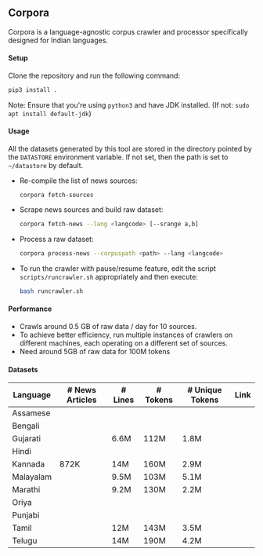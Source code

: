 ## Corpora

Corpora is a language-agnostic corpus crawler and processor specifically designed for Indian languages.


#### Setup

Clone the repository and run the following command:
```bash
pip3 install .
```

Note: Ensure that you're using `python3` and have JDK installed. (If not: `sudo apt install default-jdk`)

#### Usage

All the datasets generated by this tool are stored in the directory pointed by the `DATASTORE` environment variable. If not set, then the path is set to `~/datastore` by default.

* Re-compile the list of news sources:

  ```
  corpora fetch-sources
  ```

* Scrape news sources and build raw dataset:

  ```bash
  corpora fetch-news --lang <langcode> [--srange a,b]
  ```

* Process a raw dataset:

  ```bash
  corpora process-news --corpuspath <path> --lang <langcode>
  ```
* To run the crawler with pause/resume feature, edit the script `scripts/runcrawler.sh` appropriately and then execute:

  ```bash
  bash runcrawler.sh
  ```



#### Performance

* Crawls around 0.5 GB of raw data / day for 10 sources.
* To achieve better efficiency, run multiple instances of crawlers on different machines, each operating on a different set of sources.
* Need around 5GB of raw data for 100M tokens



#### Datasets

| Language | # News Articles | # Lines | # Tokens  | # Unique Tokens | Link |
| -------- | --------------- | ------- | --------- | --------------- | ---- |
| Assamese |  |  |  |          |      |
| Bengali |  |  |  |          |      |
| Gujarati | | 6.6M | 112M | 1.8M | |
| Hindi | | |  | | |
| Kannada | 872K | 14M | 160M | 2.9M | |
| Malayalam | | 9.5M | 103M | 5.1M | |
| Marathi | | 9.2M | 130M | 2.2M | |
| Oriya | | |  | | |
| Punjabi | | |  | | |
| Tamil | | 12M | 143M | 3.5M | |
| Telugu |  | 14M | 190M | 4.2M | |
